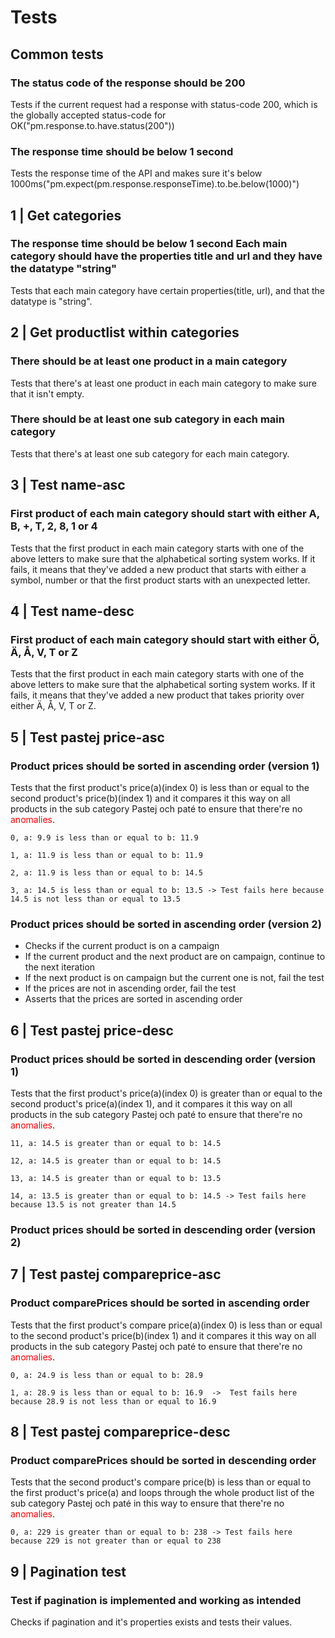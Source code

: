 # Tests

## Common tests

### The status code of the response should be 200

Tests if the current request had a response with status-code 200, which is the globally accepted status-code for OK("pm.response.to.have.status(200"))

### The response time should be below 1 second

Tests the response time of the API and makes sure it's below 1000ms("pm.expect(pm.response.responseTime).to.be.below(1000)")

## 1 | Get categories

### The response time should be below 1 second  Each main category should have the properties title and url and they have the datatype "string"

Tests that each main category have certain properties(title, url), and that the datatype is "string".

## 2 | Get productlist within categories

### There should be at least one product in a main category

Tests that there's at least one product in each main category to make sure that it isn't empty.

### There should be at least one sub category in each main category

Tests that there's at least one sub category for each main category.

## 3 | Test name-asc

### First product of each main category should start with either A, B, +, T, 2, 8, 1 or 4

Tests that the first product in each main category starts with one of the above letters to make sure that the alphabetical sorting system works. If it fails, it means that they've added a new product that starts with either a symbol, number or that the first product starts with an unexpected letter.

## 4 | Test name-desc

### First product of each main category should start with either Ö, Ä, Å, V, T or Z

Tests that the first product in each main category starts with one of the above letters to make sure that the alphabetical sorting system works. If it fails, it means that they've added a new product that takes priority over either Ä, Å, V, T or Z.

## 5 | Test pastej price-asc

### Product prices should be sorted in ascending order (version 1)

Tests that the first product's price(a)(index 0) is less than or equal to the second product's price(b)(index 1) and it compares it this way on all products in the sub category Pastej och paté to ensure that there're no <span style="color:red">anomalies</span>.
```
0, a: 9.9 is less than or equal to b: 11.9 
 
1, a: 11.9 is less than or equal to b: 11.9 
 
2, a: 11.9 is less than or equal to b: 14.5 
 
3, a: 14.5 is less than or equal to b: 13.5 -> Test fails here because 14.5 is not less than or equal to 13.5
```

### Product prices should be sorted in ascending order (version 2)

- Checks if the current product is on a campaign
- If the current product and the next product are on campaign, continue to the next iteration
- If the next product is on campaign but the current one is not, fail the test
- If the prices are not in ascending order, fail the test
- Asserts that the prices are sorted in ascending order

## 6 | Test pastej price-desc

### Product prices should be sorted in descending order (version 1)

Tests that the first product's price(a)(index 0) is greater than or equal to the second product's price(a)(index 1), and it compares it this way on all products in the sub category Pastej och paté to ensure that there're no <span style="color:red">anomalies</span>.

```
11, a: 14.5 is greater than or equal to b: 14.5 
 
12, a: 14.5 is greater than or equal to b: 14.5 
 
13, a: 14.5 is greater than or equal to b: 13.5 
 
14, a: 13.5 is greater than or equal to b: 14.5 -> Test fails here because 13.5 is not greater than 14.5
```

### Product prices should be sorted in descending order (version 2)

## 7 | Test pastej compareprice-asc

### Product comparePrices should be sorted in ascending order

Tests that the first product's compare price(a)(index 0) is less than or equal to the second product's price(b)(index 1) and it compares it this way on all products in the sub category Pastej och paté to ensure that there're no <span style="color:red">anomalies</span>.
```
0, a: 24.9 is less than or equal to b: 28.9 
 
1, a: 28.9 is less than or equal to b: 16.9  ->  Test fails here because 28.9 is not less than or equal to 16.9
```

## 8 | Test pastej compareprice-desc

### Product comparePrices should be sorted in descending order

Tests that the second product's compare price(b) is less than or equal to the first product's price(a) and loops through the whole product list of the sub category Pastej och paté in this way to ensure that there're no <span style="color:red">anomalies</span>.
```
0, a: 229 is greater than or equal to b: 238 -> Test fails here because 229 is not greater than or equal to 238
```

## 9 | Pagination test

### Test if pagination is implemented and working as intended

Checks if pagination and it's properties exists and tests their values.

